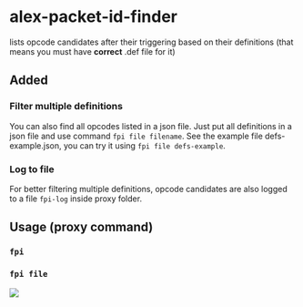 # alex-packet-id-finder

lists opcode candidates after their triggering based on their definitions (that means you must have **correct** .def file for it)

## Added
### Filter multiple definitions
You can also find all opcodes listed in a json file. Just put all definitions in a json file and use command `fpi file filename`.
See the example file defs-example.json, you can try it using `fpi file defs-example`.

### Log to file
For better filtering multiple definitions, opcode candidates are also logged to a file `fpi-log` inside proxy folder.

## Usage (proxy command)
### `fpi`

### `fpi file `

<img src=http://u.cubeupload.com/Owyn/alex.jpg>
